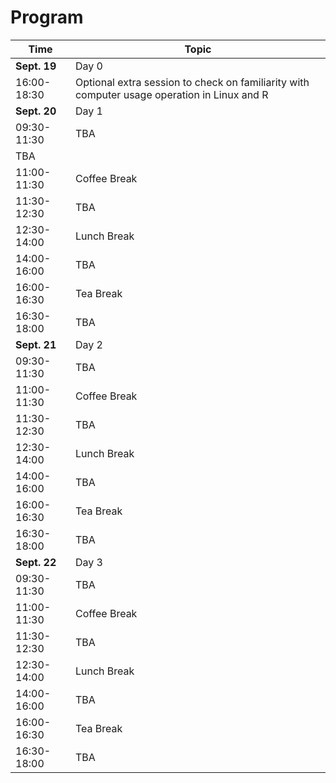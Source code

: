 # Program

| Time   | Topic |
| ------------- | ------------- |
| **Sept. 19**  |  Day 0 |
| 16:00-18:30  | Optional extra session to check on familiarity with computer usage operation in Linux and R |
| **Sept. 20**  | Day 1 |
| 09:30-11:30  | TBA 
TBA|
| 11:00-11:30  | Coffee Break |
| 11:30-12:30  | TBA |
| 12:30-14:00  | Lunch Break |
| 14:00-16:00  | TBA |
| 16:00-16:30  | Tea Break |
| 16:30-18:00  | TBA |
| **Sept. 21**  | Day 2 |
| 09:30-11:30  | TBA |
| 11:00-11:30  | Coffee Break |
| 11:30-12:30  | TBA |
| 12:30-14:00  | Lunch Break |
| 14:00-16:00  | TBA |
| 16:00-16:30  | Tea Break |
| 16:30-18:00  | TBA |
| **Sept. 22**  | Day 3 |
| 09:30-11:30  | TBA |
| 11:00-11:30  | Coffee Break |
| 11:30-12:30  | TBA |
| 12:30-14:00  | Lunch Break |
| 14:00-16:00  | TBA |
| 16:00-16:30  | Tea Break |
| 16:30-18:00  | TBA |
